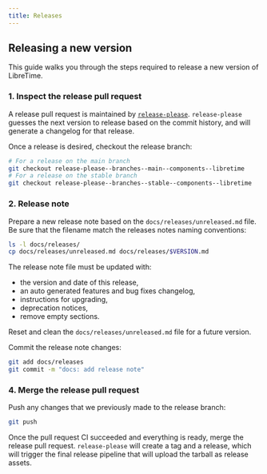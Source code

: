 ```yaml
---
title: Releases
---
```


## Releasing a new version

This guide walks you through the steps required to release a new version of LibreTime.

### 1. Inspect the release pull request

A release pull request is maintained by [`release-please`](https://github.com/googleapis/release-please). `release-please` guesses the next version to release based on the commit history, and will generate a changelog for that release.

Once a release is desired, checkout the release branch:

```bash
# For a release on the main branch
git checkout release-please--branches--main--components--libretime
# For a release on the stable branch
git checkout release-please--branches--stable--components--libretime
```

### 2. Release note

Prepare a new release note based on the `docs/releases/unreleased.md` file. Be sure that
the filename match the releases notes naming conventions:

```bash
ls -l docs/releases/
cp docs/releases/unreleased.md docs/releases/$VERSION.md
```

The release note file must be updated with:

- the version and date of this release,
- an auto generated features and bug fixes changelog,
- instructions for upgrading,
- deprecation notices,
- remove empty sections.

Reset and clean the `docs/releases/unreleased.md` file for a future version.

Commit the release note changes:

```bash
git add docs/releases
git commit -m "docs: add release note"
```

### 4. Merge the release pull request

Push any changes that we previously made to the release branch:

```bash
git push
```

Once the pull request CI succeeded and everything is ready, merge the release pull request. `release-please` will create a tag and a release, which will trigger the final release pipeline that will upload the tarball as release assets.
